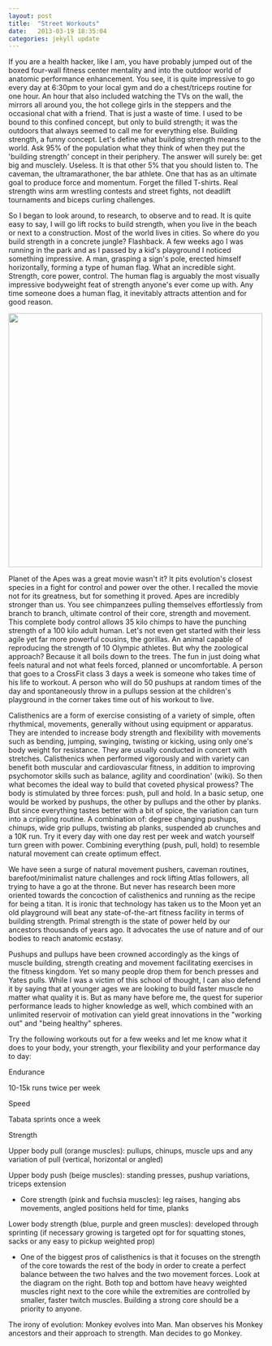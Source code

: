 ```yaml
---
layout: post
title:  "Street Workouts"
date:   2013-03-19 18:35:04
categories: jekyll update
---
```

If you are a health hacker, like I am, you have probably jumped out of the boxed four-wall fitness center mentality and into the outdoor world of anatomic performance enhancement. You see, it is quite impressive to go every day at 6:30pm to your local gym and do a chest/triceps routine for one hour. An hour that also included watching the TVs on the wall, the mirrors all around you, the hot college girls in the steppers and the occasional chat with a friend. That is just a waste of time. I used to be bound to this confined concept, but only to build strength; it was the outdoors that always seemed to call me for everything else. Building strength, a funny concept. Let's define what building strength means to the world. Ask 95% of the population what they think of when they put the 'building strength' concept in their periphery. The answer will surely be: get big and musclely. Useless. It is that other 5% that you should listen to. The caveman, the ultramarathoner, the bar athlete. One that has as an ultimate goal to produce force and momentum. Forget the filled T-shirts. Real strength wins arm wrestling contests and street fights, not deadlift tournaments and biceps curling challenges.

So I began to look around, to research, to observe and to read. It is quite easy to say, I will go lift rocks to build strength, when you live in the beach or next to a construction. Most of the world lives in cities. So where do you build strength in a concrete jungle? Flashback. A few weeks ago I was running in the park and as I passed by a kid's playground I noticed something impressive. A man, grasping a sign's pole, erected himself horizontally, forming a type of human flag. What an incredible sight. Strength, core power, control. The human flag is arguably the most visually impressive bodyweight feat of strength anyone's ever come up with. Any time someone does a human flag, it inevitably attracts attention and for good reason.

<img src="http://ubersapiensdotcom.files.wordpress.com/2013/03/humanflag.jpg" style="height:500px; width:auto;">

Planet of the Apes was a great movie wasn't it? It pits evolution's closest species in a fight for control and power over the other. I recalled the movie not for its greatness, but for something it proved. Apes are incredibly stronger than us. You see chimpanzees pulling themselves effortlessly from branch to branch, ultimate control of their core, strength and movement. This complete body control allows 35 kilo chimps to have the punching strength of a 100 kilo adult human. Let's not even get started with their less agile yet far more powerful cousins, the gorillas. An animal capable of reproducing the strength of 10 Olympic athletes. But why the zoological approach? Because it all boils down to the trees. The fun in just doing what feels natural and not what feels forced, planned or uncomfortable. A person that goes to a CrossFit class 3 days a week is someone who takes time of his life to workout. A person who will do 50 pushups at random times of the day and spontaneously throw in a pullups session at the children's playground in the corner takes time out of his workout to live.

Calisthenics are a form of exercise consisting of a variety of simple, often rhythmical, movements, generally without using equipment or apparatus. They are intended to increase body strength and flexibility with movements such as bending, jumping, swinging, twisting or kicking, using only one's body weight for resistance. They are usually conducted in concert with stretches. Calisthenics when performed vigorously and with variety can benefit both muscular and cardiovascular fitness, in addition to improving psychomotor skills such as balance, agility and coordination' (wiki). So then what becomes the ideal way to build that coveted physical prowess? The body is stimulated by three forces: push, pull and hold. In a basic setup, one would be worked by pushups, the other by pullups and the other by planks. But since everything tastes better with a bit of spice, the variation can turn into a crippling routine. A combination of: degree changing pushups, chinups, wide grip pullups, twisting ab planks, suspended ab crunches and a 10K run. Try it every day with one day rest per week and watch yourself turn green with power. Combining everything (push, pull, hold) to resemble natural movement can create optimum effect.

We have seen a surge of natural movement pushers, caveman routines, barefoot/minimalist nature challenges and rock lifting Atlas followers, all trying to have a go at the throne. But never has research been more oriented towards the concoction of calisthenics and running as the recipe for being a titan. It is ironic that technology has taken us to the Moon yet an old playground will beat any state-of-the-art fitness facility in terms of building strength. Primal strength is the state of power held by our ancestors thousands of years ago. It advocates the use of nature and of our bodies to reach anatomic ecstasy.

Pushups and pullups have been crowned accordingly as the kings of muscle building, strength creating and movement facilitating exercises in the fitness kingdom. Yet so many people drop them for bench presses and Yates pulls. While I was a victim of this school of thought, I can also defend it by saying that at younger ages we are looking to build faster muscle no matter what quality it is. But as many have before me, the quest for superior performance leads to higher knowledge as well, which combined with an unlimited reservoir of motivation can yield great innovations in the "working out" and "being healthy" spheres.

Try the following workouts out for a few weeks and let me know what it does to your body, your strength, your flexibility and your performance day to day:

<span id ="focus">Endurance</span>

10-15k runs twice per week

<span id ="focus">Speed</span>

Tabata sprints once a week


<span id ="focus">Strength</span>

Upper body pull (orange muscles): pullups, chinups, muscle ups and any variation of pull (vertical, horizontal or angled)

Upper body push (beige muscles): standing presses, pushup variations, triceps extension

* Core strength (pink and fuchsia muscles): leg raises, hanging abs movements, angled positions held for time, planks

Lower body strength (blue, purple and green muscles): developed through sprinting (if necessary growing is targeted opt for for squatting stones, sacks or any easy to pickup weighted prop)

* One of the biggest pros of calisthenics is that it focuses on the strength of the core towards the rest of the body in order to create a perfect balance between the two halves and the two movement forces. Look at the diagram on the right. Both top and bottom have heavy weighted muscles right next to the core while the extremities are controlled by smaller, faster twitch muscles. Building a strong core should be a priority to anyone.

The irony of evolution: Monkey evolves into Man. Man observes his Monkey ancestors and their approach to strength. Man decides to go Monkey.